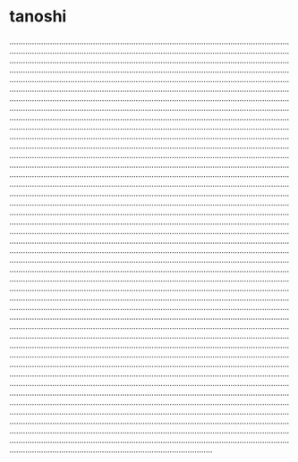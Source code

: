 # tanoshi
..............................................................................................................................................................................................................................................................................................................................................................................................................................................................................................................................................................................................................................................................................................................................................................................................................................................................................................................................................................................................................................................................................................................................................................................................................................................................................................................................................................................................................................................................................................................................................................................................................................................................................................................................................................................................................................................................................................................................................................................................................................................................................................................................................................................................................................................................................................................................................................................................................................................................................................................................................................................................................................................................................................................................................................................................................................................................................................................................................................................................................................................................................................................................................................................................................................................................................................................................................................................................................................................................................................................................................................................................................................................................................................................................................................................................................................................................................................................................................................................................................................................................................................................................................................................................................................................................................................................................................................................................................................................................................................................................................................................................................................................................................................................................................................................................................................................................................................................................................................................................................................................................................................................................................................................................................................................................................................................................................................................................................................................................................................................................................................................................................................................
